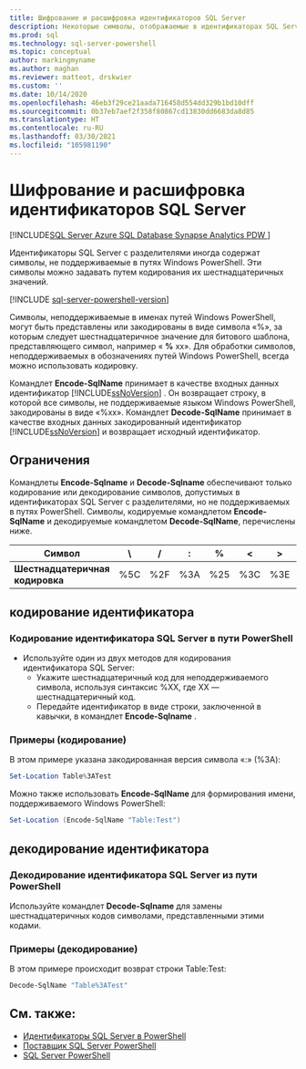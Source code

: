 ```yaml
---
title: Шифрование и расшифровка идентификаторов SQL Server
description: Некоторые символы, отображаемые в идентификаторах SQL Server с разделителями, не поддерживаются в путях Windows PowerShell. Узнайте, как их можно включить, представив в виде шестнадцатеричных значений.
ms.prod: sql
ms.technology: sql-server-powershell
ms.topic: conceptual
author: markingmyname
ms.author: maghan
ms.reviewer: matteot, drskwier
ms.custom: ''
ms.date: 10/14/2020
ms.openlocfilehash: 46eb3f29ce21aada716458d554dd329b1bd10dff
ms.sourcegitcommit: 0b37eb7aef2f358f80867cd13830dd6683da8d85
ms.translationtype: HT
ms.contentlocale: ru-RU
ms.lasthandoff: 03/30/2021
ms.locfileid: "105981190"
---
```

# <a name="encode-and-decode-sql-server-identifiers"></a>Шифрование и расшифровка идентификаторов SQL Server

[!INCLUDE[SQL Server Azure SQL Database Synapse Analytics PDW ](../includes/applies-to-version/sql-asdb-asdbmi-asa-pdw.md)]

Идентификаторы SQL Server с разделителями иногда содержат символы, не поддерживаемые в путях Windows PowerShell. Эти символы можно задавать путем кодирования их шестнадцатеричных значений.

[!INCLUDE [sql-server-powershell-version](../includes/sql-server-powershell-version.md)]

Символы, неподдерживаемые в именах путей Windows PowerShell, могут быть представлены или закодированы в виде символа «%», за которым следует шестнадцатеричное значение для битового шаблона, представляющего символ, например « **%** xx». Для обработки символов, неподдерживаемых в обозначениях путей Windows PowerShell, всегда можно использовать кодировку.

Командлет **Encode-SqlName** принимает в качестве входных данных идентификатор [!INCLUDE[ssNoVersion](../includes/ssnoversion-md.md)] . Он возвращает строку, в которой все символы, не поддерживаемые языком Windows PowerShell, закодированы в виде «%xx». Командлет **Decode-SqlName** принимает в качестве входных данных закодированный идентификатор [!INCLUDE[ssNoVersion](../includes/ssnoversion-md.md)] и возвращает исходный идентификатор.  

## <a name="limitations-and-restrictions"></a>Ограничения

Командлеты **Encode-Sqlname** и **Decode-Sqlname** обеспечивают только кодирование или декодирование символов, допустимых в идентификаторах SQL Server с разделителями, но не поддерживаемых в путях PowerShell. Символы, кодируемые командлетом **Encode-SqlName** и декодируемые командлетом **Decode-SqlName**, перечислены ниже.

|**Символ**|\ |/|:|%|\<|>|*|?|[|]|&#124;|  
|-|-|-|-|-|-|-|-|-|-|-|-|
|**Шестнадцатеричная кодировка**|%5C|%2F|%3A|%25|%3C|%3E|%2A|%3F|%5B|%5D|%7C|

## <a name="encoding-an-identifier"></a>кодирование идентификатора  

### <a name="to-encode-a-sql-server-identifier-in-a-powershell-path"></a>Кодирование идентификатора SQL Server в пути PowerShell

- Используйте один из двух методов для кодирования идентификатора SQL Server:
    - Укажите шестнадцатеричный код для неподдерживаемого символа, используя синтаксис %XX, где XX — шестнадцатеричный код.
    - Передайте идентификатор в виде строки, заключенной в кавычки, в командлет **Encode-Sqlname** .

### <a name="examples-encoding"></a>Примеры (кодирование)

В этом примере указана закодированная версия символа «:» (%3A):

```powershell
Set-Location Table%3ATest
```

Можно также использовать **Encode-SqlName** для формирования имени, поддерживаемого Windows PowerShell:

```powershell
Set-Location (Encode-SqlName "Table:Test")
```

## <a name="decoding-an-identifier"></a>декодирование идентификатора

### <a name="to-decode-a-sql-server-identifier-from-a-powershell-path"></a>Декодирование идентификатора SQL Server из пути PowerShell

Используйте командлет **Decode-Sqlname** для замены шестнадцатеричных кодов символами, представленными этими кодами.

### <a name="examples-decoding"></a>Примеры (декодирование)

В этом примере происходит возврат строки Table:Test:

```powershell
Decode-SqlName "Table%3ATest"
```

## <a name="see-also"></a>См. также:

- [Идентификаторы SQL Server в PowerShell](sql-server-identifiers-in-powershell.md)
- [Поставщик SQL Server PowerShell](sql-server-powershell-provider.md)
- [SQL Server PowerShell](sql-server-powershell.md)  
